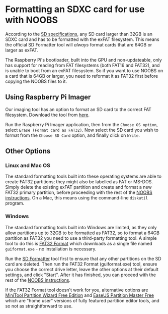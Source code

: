 # Formatting an SDXC card for use with NOOBS

According to the [SD specifications](https://www.sdcard.org/developers/overview/capacity/), any SD card larger than 32GB is an SDXC card and has to be formatted with the exFAT filesystem. This means the official SD Formatter tool will *always* format cards that are 64GB or larger as exFAT.

The Raspberry Pi's bootloader, built into the GPU and non-updateable, only has support for reading from FAT filesystems (both FAT16 and FAT32), and is unable to boot from an exFAT filesystem. So if you want to use NOOBS on a card that is 64GB or larger, you need to reformat it as FAT32 first before copying the NOOBS files to it.

## Using Raspberry Pi Imager

Our imaging tool has an option to format an SD card to the correct FAT filesystem. Download the tool from [here](https://www.raspberrypi.org/downloads/).

Run the Raspberry Pi Imager application, then from the `Choose OS option`, select `Erase (Format card as FAT32)`. Now select the SD card you wish to format from the `Choose SD Card` option, and finally click on `Write`. 

## Other Options

### Linux and Mac OS

The standard formatting tools built into these operating systems are able to create FAT32 partitions; they might also be labelled as FAT or MS-DOS. Simply delete the existing exFAT partition and create and format a new FAT32 primary partition, before proceeding with the rest of the [NOOBS instructions](noobs.md). On a Mac, this means using the command-line `diskutil` program.

### Windows

The standard formatting tools built into Windows are limited, as they only allow partitions up to 32GB to be formatted as FAT32, so to format a 64GB partition as FAT32 you need to use a third-party formatting tool. A simple tool to do this is [FAT32 Format](http://www.ridgecrop.demon.co.uk/guiformat.htm) which downloads as a single file named `guiformat.exe` - no installation is necessary.

Run the [SD Formatter](https://www.sdcard.org/downloads/formatter_4/) tool first to ensure that any other partitions on the SD card are deleted. Then run the FAT32 Format (guiformat.exe) tool, ensure you choose the correct drive letter, leave the other options at their default settings, and click "Start". After it has finished, you can proceed with the rest of the [NOOBS instructions](noobs.md).

If the FAT32 Format tool doesn't work for you, alternative options are [MiniTool Partition Wizard Free Edition](https://www.minitool.com/partition-manager/partition-wizard-home.html) and [EaseUS Partition Master Free](https://www.easeus.com/partition-manager/epm-free.html) which are "home user" versions of fully featured partition editor tools, and so not as straightforward to use.
